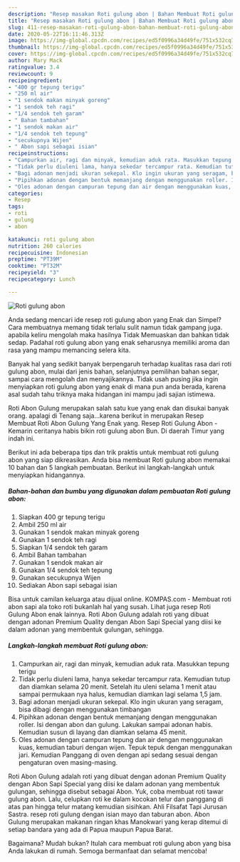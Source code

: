 ```yaml
---
description: "Resep masakan Roti gulung abon | Bahan Membuat Roti gulung abon Yang Sedap"
title: "Resep masakan Roti gulung abon | Bahan Membuat Roti gulung abon Yang Sedap"
slug: 411-resep-masakan-roti-gulung-abon-bahan-membuat-roti-gulung-abon-yang-sedap
date: 2020-05-22T16:11:46.313Z
image: https://img-global.cpcdn.com/recipes/ed5f0996a34d49fe/751x532cq70/roti-gulung-abon-foto-resep-utama.jpg
thumbnail: https://img-global.cpcdn.com/recipes/ed5f0996a34d49fe/751x532cq70/roti-gulung-abon-foto-resep-utama.jpg
cover: https://img-global.cpcdn.com/recipes/ed5f0996a34d49fe/751x532cq70/roti-gulung-abon-foto-resep-utama.jpg
author: Mary Mack
ratingvalue: 3.4
reviewcount: 9
recipeingredient:
- "400 gr tepung terigu"
- "250 ml air"
- "1 sendok makan minyak goreng"
- "1 sendok teh ragi"
- "1/4 sendok teh garam"
- " Bahan tambahan"
- "1 sendok makan air"
- "1/4 sendok teh tepung"
- "secukupnya Wijen"
- " Abon sapi sebagai isian"
recipeinstructions:
- "Campurkan air, ragi dan minyak, kemudian aduk rata. Masukkan tepung terigu"
- "Tidak perlu diuleni lama, hanya sekedar tercampur rata. Kemudian tutup dan diamkan selama 20 menit. Setelah itu uleni selama 1 menit atau sampai permukaan nya halus, kemudian diamkan lagi selama 1,5 jam."
- "Bagi adonan menjadi ukuran sekepal. Klo ingin ukuran yang seragam, bisa dibagi dengan menggunakan timbangan"
- "Pipihkan adonan dengan bentuk memanjang dengan menggunakan roller. Isi dengan abon dan gulung. Lakukan sampai adonan habis. Kemudian susun di layang dan diamkan selama 45 menit."
- "Oles adonan dengan campuran tepung dan air dengan menggunakan kuas, kemudian taburi dengan wijen. Tepuk tepuk dengan menggunakan jari. Kemudian Panggang di oven dengan api sedang sesuai dengan pengaturan oven masing-masing."
categories:
- Resep
tags:
- roti
- gulung
- abon

katakunci: roti gulung abon 
nutrition: 260 calories
recipecuisine: Indonesian
preptime: "PT39M"
cooktime: "PT32M"
recipeyield: "3"
recipecategory: Lunch

---
```



![Roti gulung abon](https://img-global.cpcdn.com/recipes/ed5f0996a34d49fe/751x532cq70/roti-gulung-abon-foto-resep-utama.jpg)

Anda sedang mencari ide resep roti gulung abon yang Enak dan Simpel? Cara membuatnya memang tidak terlalu sulit namun tidak gampang juga. apabila keliru mengolah maka hasilnya Tidak Memuaskan dan bahkan tidak sedap. Padahal roti gulung abon yang enak seharusnya memiliki aroma dan rasa yang mampu memancing selera kita.

Banyak hal yang sedikit banyak berpengaruh terhadap kualitas rasa dari roti gulung abon, mulai dari jenis bahan, selanjutnya pemilihan bahan segar, sampai cara mengolah dan menyajikannya. Tidak usah pusing jika ingin menyiapkan roti gulung abon yang enak di mana pun anda berada, karena asal sudah tahu triknya maka hidangan ini mampu jadi sajian istimewa.

Roti Abon Gulung merupakan salah satu kue yang enak dan disukai banyak orang. apalagi di Tenang saja…karena berikut in merupakan Resep Membuat Roti Abon Gulung Yang Enak yang. Resep Roti Gulung Abon - Kemarin ceritanya habis bikin roti gulung abon Bun. Di daerah Timur yang indah ini.


Berikut ini ada beberapa tips dan trik praktis untuk membuat roti gulung abon yang siap dikreasikan. Anda bisa membuat Roti gulung abon memakai 10 bahan dan 5 langkah pembuatan. Berikut ini langkah-langkah untuk menyiapkan hidangannya.

<!--inarticleads1-->

##### Bahan-bahan dan bumbu yang digunakan dalam pembuatan Roti gulung abon:

1. Siapkan 400 gr tepung terigu
1. Ambil 250 ml air
1. Gunakan 1 sendok makan minyak goreng
1. Gunakan 1 sendok teh ragi
1. Siapkan 1/4 sendok teh garam
1. Ambil  Bahan tambahan
1. Gunakan 1 sendok makan air
1. Gunakan 1/4 sendok teh tepung
1. Gunakan secukupnya Wijen
1. Sediakan  Abon sapi sebagai isian


Bisa untuk camilan keluarga atau dijual online. KOMPAS.com - Membuat roti abon sapi ala toko roti bukanlah hal yang susah. Lihat juga resep Roti Gulung Abon enak lainnya. Roti Abon Gulung adalah roti yang dibuat dengan adonan Premium Quality dengan Abon Sapi Special yang diisi ke dalam adonan yang membentuk gulungan, sehingga. 

<!--inarticleads2-->

##### Langkah-langkah membuat Roti gulung abon:

1. Campurkan air, ragi dan minyak, kemudian aduk rata. Masukkan tepung terigu
1. Tidak perlu diuleni lama, hanya sekedar tercampur rata. Kemudian tutup dan diamkan selama 20 menit. Setelah itu uleni selama 1 menit atau sampai permukaan nya halus, kemudian diamkan lagi selama 1,5 jam.
1. Bagi adonan menjadi ukuran sekepal. Klo ingin ukuran yang seragam, bisa dibagi dengan menggunakan timbangan
1. Pipihkan adonan dengan bentuk memanjang dengan menggunakan roller. Isi dengan abon dan gulung. Lakukan sampai adonan habis. Kemudian susun di layang dan diamkan selama 45 menit.
1. Oles adonan dengan campuran tepung dan air dengan menggunakan kuas, kemudian taburi dengan wijen. Tepuk tepuk dengan menggunakan jari. Kemudian Panggang di oven dengan api sedang sesuai dengan pengaturan oven masing-masing.


Roti Abon Gulung adalah roti yang dibuat dengan adonan Premium Quality dengan Abon Sapi Special yang diisi ke dalam adonan yang membentuk gulungan, sehingga disebut sebagai Abon. Yuk, coba membuat roti tawar gulung abon. Lalu, celupkan roti ke dalam kocokan telur dan panggang di atas pan hingga telur matang kemudian sisihkan. Ahli Filsafat Tapi Jurusan Sastra. resep roti gulung dengan isian mayo dan taburan abon. Abon Gulung merupakan makanan ringan khas Manokwari yang kerap ditemui di setiap bandara yang ada di Papua maupun Papua Barat. 

Bagaimana? Mudah bukan? Itulah cara membuat roti gulung abon yang bisa Anda lakukan di rumah. Semoga bermanfaat dan selamat mencoba!
